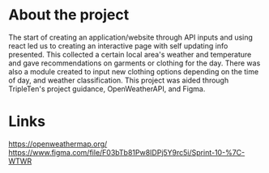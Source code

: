 # About the project

The start of creating an application/website through API inputs and using react led us to creating an interactive page with self updating info presented. This collected a certain local area's weather and temperature and gave recommendations on garments or clothing for the day. There was also a module created to input new clothing options depending on the time of day, and weather classification. This project was aided through TripleTen's project guidance, OpenWeatherAPI, and Figma.

# Links
https://openweathermap.org/
https://www.figma.com/file/F03bTb81Pw8IDPj5Y9rc5i/Sprint-10-%7C-WTWR


